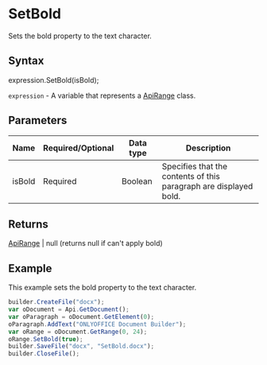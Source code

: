 # SetBold

Sets the bold property to the text character.

## Syntax

expression.SetBold(isBold);

`expression` - A variable that represents a [ApiRange](../ApiRange.md) class.

## Parameters

| **Name** | **Required/Optional** | **Data type** | **Description** |
| ------------- | ------------- | ------------- | ------------- |
| isBold | Required | Boolean | Specifies that the contents of this paragraph are displayed bold. |

## Returns

[ApiRange](../ApiRange.md) &#124; null (returns null if can't apply bold)

## Example

This example sets the bold property to the text character.

```javascript
builder.CreateFile("docx");
var oDocument = Api.GetDocument();
var oParagraph = oDocument.GetElement(0);
oParagraph.AddText("ONLYOFFICE Document Builder");
var oRange = oDocument.GetRange(0, 24);
oRange.SetBold(true);
builder.SaveFile("docx", "SetBold.docx");
builder.CloseFile();
```